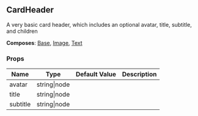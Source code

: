 ## CardHeader 
 
A very basic card header, which includes an optional avatar,
title, subtitle, and children
 
 __Composes__: [Base](Base.md), [Image](Image.md), [Text](Text.md) 


### Props
Name | Type | Default Value | Description
--- | --- | --- | --- 
avatar | string&#124;node |   | 
title | string&#124;node |   | 
subtitle | string&#124;node |   | 
 
